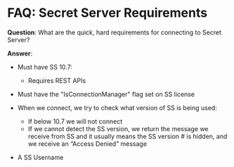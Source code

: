 [title]: #	(Secret Server Requirements)
[tags]: #	(faq,ss,apis,connection)
[priority]: #	(605)
# FAQ: Secret Server Requirements

**Question**: What are the quick, hard requirements for connecting to Secret Server?

**Answer**: 

- Must have SS 10.7:
  - Requires REST APIs

- Must have the "IsConnectionManager" flag set on SS license
- When we connect, we try to check what version of SS is being used:
  - If below 10.7 we will not connect
  - If we cannot detect the SS version, we return the message we receive from SS and it usually means the SS version # is hidden, and we receive an “Access Denied” message

- A SS Username